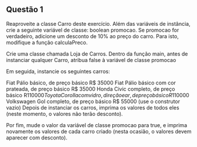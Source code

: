 ## Questão 1

Reaproveite a classe Carro deste exercício. Além das variáveis de instância, crie a seguinte variável de classe: boolean promocao. Se promocao for verdadeiro, adicione um desconto de 10% ao preço do carro. Para isto, modifique a função calculaPreco.

Crie uma classe chamada Loja de Carros. Dentro da função main, antes de instanciar qualquer Carro, atribua false à variável de classe promocao

Em seguida, instancie os seguintes carros:

Fiat Pálio básico, de preço básico R$ 35000
Fiat Pálio básico com cor prateada, de preço básico R$ 35000
Honda Civic completo, de preço básico R$110000
Toyota Corolla com vidro, direção e ar, de preço básico R$110000
Volkswagen Gol completo, de preço básico R$ 55000 (use o construtor vazio)
Depois de instanciar os carros, imprima os valores de todos eles (neste momento, o valores não terão desconto).

Por fim, mude o valor da variável de classe promocao para true, e imprima novamente os valores de cada carro criado (nesta ocasião, o valores devem aparecer com desconto).